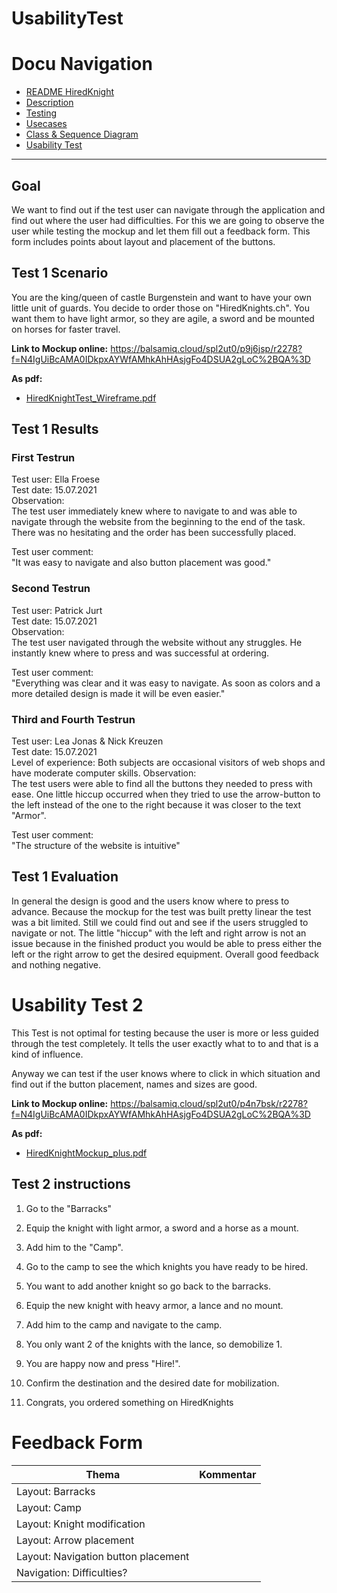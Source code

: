 # UsabilityTest


# Docu Navigation <!-- omit in toc -->
- [README HiredKnight](README.md) 
- [Description](description.md)
- [Testing](testing.md)
- [Usecases](usecases.md)
- [Class & Sequence Diagram](Class&SequenceDiagram.md)
- [Usability Test](usabilitytest.md)
------------------------------------------------------------------------

## Goal
We want to find out if the test user can navigate through the application and find out where the user had difficulties.
For this we are going to observe the user while testing the mockup and let them fill out a feedback form. This form includes points about layout and placement of the buttons.

## Test 1 Scenario

You are the king/queen of castle Burgenstein and want to have your own little unit of guards. You decide to order those on "HiredKnights.ch". You want them to have light armor, so they are agile, a sword and be mounted on horses for faster travel.

<b>Link to Mockup online:</b>
https://balsamiq.cloud/spl2ut0/p9j6jsp/r2278?f=N4IgUiBcAMA0IDkpxAYWfAMhkAhHAsjgFo4DSUA2gLoC%2BQA%3D

<b>As pdf:</b>
- [HiredKnightTest_Wireframe.pdf](pdfs/HiredKnightTest_Wireframe.pdf) 

## Test 1 Results

### First Testrun

Test user:  Ella Froese\
Test date:  15.07.2021\
Observation:\
The test user immediately knew where to navigate to and was able to navigate through the website from the beginning to the end of the task. There was no hesitating and the order has been successfully placed.

Test user comment:\
"It was easy to navigate and also button placement was good."

### Second Testrun

Test user:  Patrick Jurt\
Test date:  15.07.2021\
Observation:\
The test user navigated through the website without any struggles. He instantly knew where to press and was successful at ordering.

Test user comment:\
"Everything was clear and it was easy to navigate. As soon as colors and a more detailed design is made it will be even easier."

### Third and Fourth Testrun

Test user:  Lea Jonas & Nick Kreuzen\
Test date:  15.07.2021\
Level of experience: Both subjects are occasional visitors of web shops and have moderate computer skills.
Observation:\
The test users were able to find all the buttons they needed to press with ease. One little hiccup occurred when they tried to use the arrow-button to the left
instead of the one to the right because it was closer to the text "Armor".

Test user comment:\
"The structure of the website is intuitive"

## Test 1 Evaluation

In general the design is good and the users know where to press to advance. Because the mockup for the test was built pretty linear the test was a bit limited. Still we could find out and see if the users struggled to navigate or not. The little "hiccup" with the left and right arrow is not an issue because in the finished product you would be able to press either the left or the right arrow to get the desired equipment.
Overall good feedback and nothing negative.



# Usability Test 2

This Test is not optimal for testing because the user is more or less guided through the test completely. It tells the user exactly what to to and that is a kind of influence.

Anyway we can test if the user knows where to click in which situation and find out if the button placement, names and sizes are good.

<b>Link to Mockup online:</b>
https://balsamiq.cloud/spl2ut0/p4n7bsk/r2278?f=N4IgUiBcAMA0IDkpxAYWfAMhkAhHAsjgFo4DSUA2gLoC%2BQA%3D

<b>As pdf:</b>
- [HiredKnightMockup_plus.pdf](pdfs/HiredKnightMockup_plus.pdf)


## Test 2 instructions
1. Go to the "Barracks"
   
2. Equip the knight with light armor, a sword and a horse as a mount.
   
3. Add him to the "Camp".
   
4. Go to the camp to see the which knights you have ready to be hired.
   
5. You want to add another knight so go back to the barracks.
   
6. Equip the new knight with heavy armor, a lance and no mount.
   
7. Add him to the camp and navigate to the camp.

8.  You only want 2 of the knights with the lance, so demobilize 1.
   
9.  You are happy now and press "Hire!".
    
10. Confirm the destination and the desired date for mobilization.
    
11. Congrats, you ordered something on HiredKnights

# Feedback Form
| Thema                              | Kommentar                         |
|------------------------------------|-----------------------------------|
| Layout: Barracks                   |                                   |
| Layout: Camp                       |                                   |
| Layout: Knight modification        |                                   |
| Layout: Arrow placement            |                                   |
| Layout: Navigation button placement|                                   |
| Navigation: Difficulties?             |                                   |
